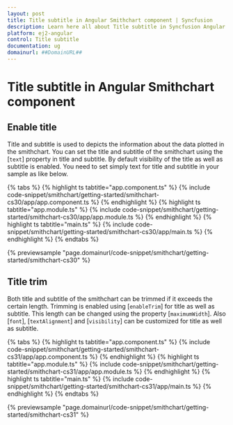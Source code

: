 ```yaml
---
layout: post
title: Title subtitle in Angular Smithchart component | Syncfusion
description: Learn here all about Title subtitle in Syncfusion Angular Smithchart component of Syncfusion Essential JS 2 and more.
platform: ej2-angular
control: Title subtitle 
documentation: ug
domainurl: ##DomainURL##
---
```


# Title subtitle in Angular Smithchart component

## Enable title

Title and subtitle is used to depicts the information about the data plotted in the smithchart. You can set the title and subtitle of the smithchart using the [`text`] property in title and subtitle. By default visibility of the title as well as subtitle is enabled. You need to set simply text for title and subtitle in your sample as like below.

{% tabs %}
{% highlight ts tabtitle="app.component.ts" %}
{% include code-snippet/smithchart/getting-started/smithchart-cs30/app/app.component.ts %}
{% endhighlight %}
{% highlight ts tabtitle="app.module.ts" %}
{% include code-snippet/smithchart/getting-started/smithchart-cs30/app/app.module.ts %}
{% endhighlight %}
{% highlight ts tabtitle="main.ts" %}
{% include code-snippet/smithchart/getting-started/smithchart-cs30/app/main.ts %}
{% endhighlight %}
{% endtabs %}
  
{% previewsample "page.domainurl/code-snippet/smithchart/getting-started/smithchart-cs30" %}

## Title trim

Both title and subtitle of the smithchart can be trimmed if it exceeds the certain length. Trimming is enabled using [`enableTrim`] for title as well as subtitle. This length can be changed using the property [`maximumWidth`]. Also [`font`], [`textAlignment`] and [`visibility`] can be customized for title as well as subtitle.

{% tabs %}
{% highlight ts tabtitle="app.component.ts" %}
{% include code-snippet/smithchart/getting-started/smithchart-cs31/app/app.component.ts %}
{% endhighlight %}
{% highlight ts tabtitle="app.module.ts" %}
{% include code-snippet/smithchart/getting-started/smithchart-cs31/app/app.module.ts %}
{% endhighlight %}
{% highlight ts tabtitle="main.ts" %}
{% include code-snippet/smithchart/getting-started/smithchart-cs31/app/main.ts %}
{% endhighlight %}
{% endtabs %}
  
{% previewsample "page.domainurl/code-snippet/smithchart/getting-started/smithchart-cs31" %}
